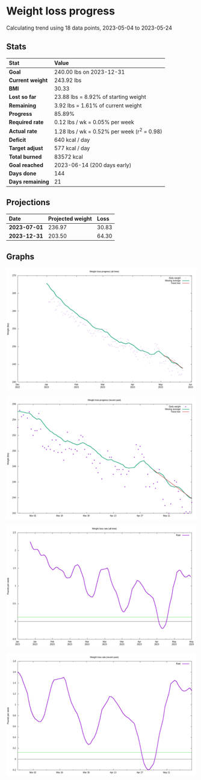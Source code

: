 # Weight loss progress

Calculating trend using 18 data points, 2023-05-04 to 2023-05-24

## Stats

Stat|Value
:-|:-
**Goal**|240.00 lbs on 2023-12-31
**Current weight**|243.92 lbs
**BMI**|30.33
**Lost so far**|23.88 lbs =  8.92% of starting weight
**Remaining**|3.92 lbs =  1.61% of current  weight
**Progress**|85.89%
**Required rate**|0.12 lbs / wk = 0.05% per week
**Actual rate**|1.28 lbs / wk = 0.52% per week  (r<sup>2</sup> = 0.98)
**Deficit**|640 kcal / day
**Target adjust**|577 kcal / day
**Total burned**|83572 kcal
**Goal reached**|2023-06-14 (200 days early)
**Days done**|144
**Days remaining**|21

## Projections

Date|Projected weight|Loss
:-|:-|:-
**2023-07-01**|236.97|30.83
**2023-12-31**|203.50|64.30

## Graphs

![](weight-graph-alltime.png)

![](weight-graph-recent.png)

![](rate-graph-alltime.png)

![](rate-graph-recent.png)
